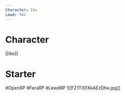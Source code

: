 ```yaml
---
Character: Ike
Lewd: Yes
---
```

# Character
[[Ike]]


# Starter


#OpenRP #FeraRP #LewdRP
![[FZ1TiSfXkAEzDhe.jpg]]